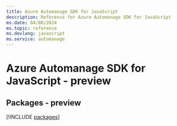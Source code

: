 ```yaml
---
title: Azure Automanage SDK for JavaScript
description: Reference for Azure Automanage SDK for JavaScript
ms.date: 04/08/2024
ms.topic: reference
ms.devlang: javascript
ms.service: automanage
---
```

# Azure Automanage SDK for JavaScript - preview
## Packages - preview
[!INCLUDE [packages](automanage-index.md)]